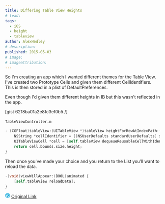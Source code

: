 ```yaml
---
title: Differing Table View Heights
# lead:
tags:
  - iOS
  - height
  - tableview
author: AlexHedley
# description:
published: 2015-05-03
# image:
# imageattribution:
---
```


So I'm creating an app which I wanted different themes for the Table View. I've created two Prototype Cells and given them different CellIdentifiers. This is then stored in a plist of DefaultPreferences.

Even though I'd given them different heights in IB but this wasn't reflected in the app.

[gist 6218ba01a2e8fc3ef0b5 /]

<?# Gist 6218ba01a2e8fc3ef0b5 /?>

`TableViewController.m`

```objectivec
- (CGFloat)tableView:(UITableView *)tableView heightForRowAtIndexPath:(NSIndexPath *)indexPath {
    NSString *cellIdentifier = [[NSUserDefaults standardUserDefaults] stringForKey:@"Theme"];
    UITableViewCell *cell = [self.tableView dequeueReusableCellWithIdentifier:cellIdentifier];
    return cell.bounds.size.height;
}
```

Then once you've made your choice and you return to the List you'll want to reload the data.

```objectivec
-(void)viewWillAppear:(BOOL)animated {
    [self.tableView reloadData];
}
```

![Wordpress](../images/wordpress.png "Wordpress") [Original Link](https://alexhedley.wordpress.com/2015/05/03/differing-table-view-heights/)
